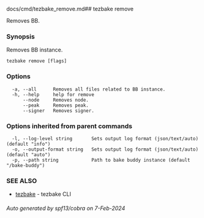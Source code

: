 docs/cmd/tezbake_remove.md## tezbake remove

Removes BB.

### Synopsis

Removes BB instance.

```
tezbake remove [flags]
```

### Options

```
  -a, --all      Removes all files related to BB instance.
  -h, --help     help for remove
      --node     Removes node.
      --peak     Removes peak.
      --signer   Removes signer.
```

### Options inherited from parent commands

```
  -l, --log-level string       Sets output log format (json/text/auto) (default "info")
  -o, --output-format string   Sets output log format (json/text/auto) (default "auto")
  -p, --path string            Path to bake buddy instance (default "/bake-buddy")
```

### SEE ALSO

* [tezbake](/tezbake/reference/cmd/tezbake)	 - tezbake CLI

###### Auto generated by spf13/cobra on 7-Feb-2024

